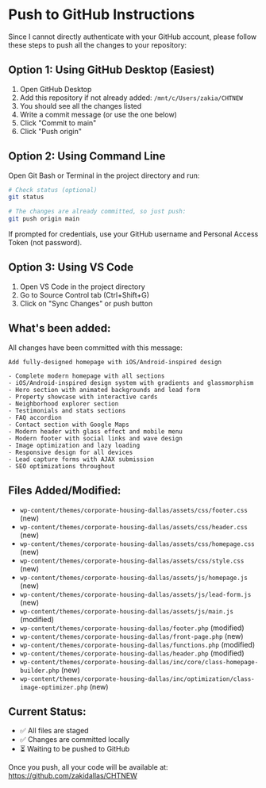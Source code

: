 # Push to GitHub Instructions

Since I cannot directly authenticate with your GitHub account, please follow these steps to push all the changes to your repository:

## Option 1: Using GitHub Desktop (Easiest)

1. Open GitHub Desktop
2. Add this repository if not already added: `/mnt/c/Users/zakia/CHTNEW`
3. You should see all the changes listed
4. Write a commit message (or use the one below)
5. Click "Commit to main"
6. Click "Push origin"

## Option 2: Using Command Line

Open Git Bash or Terminal in the project directory and run:

```bash
# Check status (optional)
git status

# The changes are already committed, so just push:
git push origin main
```

If prompted for credentials, use your GitHub username and Personal Access Token (not password).

## Option 3: Using VS Code

1. Open VS Code in the project directory
2. Go to Source Control tab (Ctrl+Shift+G)
3. Click on "Sync Changes" or push button

## What's been added:

All changes have been committed with this message:
```
Add fully-designed homepage with iOS/Android-inspired design

- Complete modern homepage with all sections
- iOS/Android-inspired design system with gradients and glassmorphism
- Hero section with animated backgrounds and lead form
- Property showcase with interactive cards
- Neighborhood explorer section
- Testimonials and stats sections
- FAQ accordion
- Contact section with Google Maps
- Modern header with glass effect and mobile menu
- Modern footer with social links and wave design
- Image optimization and lazy loading
- Responsive design for all devices
- Lead capture forms with AJAX submission
- SEO optimizations throughout
```

## Files Added/Modified:

- `wp-content/themes/corporate-housing-dallas/assets/css/footer.css` (new)
- `wp-content/themes/corporate-housing-dallas/assets/css/header.css` (new)
- `wp-content/themes/corporate-housing-dallas/assets/css/homepage.css` (new)
- `wp-content/themes/corporate-housing-dallas/assets/css/style.css` (new)
- `wp-content/themes/corporate-housing-dallas/assets/js/homepage.js` (new)
- `wp-content/themes/corporate-housing-dallas/assets/js/lead-form.js` (new)
- `wp-content/themes/corporate-housing-dallas/assets/js/main.js` (modified)
- `wp-content/themes/corporate-housing-dallas/footer.php` (modified)
- `wp-content/themes/corporate-housing-dallas/front-page.php` (new)
- `wp-content/themes/corporate-housing-dallas/functions.php` (modified)
- `wp-content/themes/corporate-housing-dallas/header.php` (modified)
- `wp-content/themes/corporate-housing-dallas/inc/core/class-homepage-builder.php` (new)
- `wp-content/themes/corporate-housing-dallas/inc/optimization/class-image-optimizer.php` (new)

## Current Status:

- ✅ All files are staged
- ✅ Changes are committed locally
- ⏳ Waiting to be pushed to GitHub

Once you push, all your code will be available at: https://github.com/zakidallas/CHTNEW